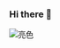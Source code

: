 ### Hi there 👋


![亮色]([https://raw.githubusercontent.com/zhoufanglu/githubSNK/df18a4a2fb544d5fc0e692f98c3436e9dccaa547/github-contribution-grid-snake.svg#gh-light-mode-only](https://github.com/angryWhy/gihubSNK/blob/output/github-contribution-grid-snake.svg)https://github.com/angryWhy/gihubSNK/blob/output/github-contribution-grid-snake.svg)

